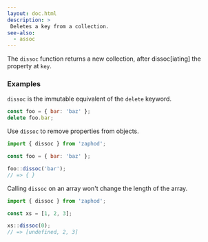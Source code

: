 ```yaml
---
layout: doc.html
description: >
 Deletes a key from a collection.
see-also:
  - assoc
---
```


The `dissoc` function returns a new collection, after dissoc[iating] the property at `key`.

### Examples
`dissoc` is the immutable equivalent of the `delete` keyword.

```js
const foo = { bar: 'baz' };
delete foo.bar;
```

Use `dissoc` to remove properties from objects.

```js
import { dissoc } from 'zaphod';

const foo = { bar: 'baz' };

foo::dissoc('bar');
// => { }
```

Calling `dissoc` on an array won't change the length of the array.

```js
import { dissoc } from 'zaphod';

const xs = [1, 2, 3];

xs::dissoc(0);
// => [undefined, 2, 3]
```

